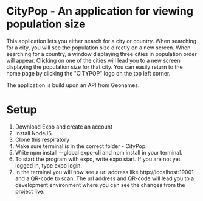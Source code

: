 # CityPop - An application for viewing population size
This application lets you either search for a city or country. When searching for a city, you will see the population size directly on a new screen. When searching for a country, a window displaying three cities in population order will appear. Clicking on one of the cities will lead you to a new screen displaying the population size for that city. You can easily return to the home page by clicking the "CITYPOP" logo on the top left corner.

The application is build upon an API from Geonames. 

# Setup
1. Download Expo and create an account
2. Install NodeJS
3. Clone this respiratory
4. Make sure terminal is in the correct folder - CityPop.
5. Write npm install --global expo-cli and npm install in your terminal.
6. To start the program with expo, write expo start. If you are not yet logged in, type expo login.
7. In the terminal you will now see a url address like http://localhost:19001 and a QR-code to scan. The url address and QR-code will lead you to a development environment where you can see the changes from the project live. 
